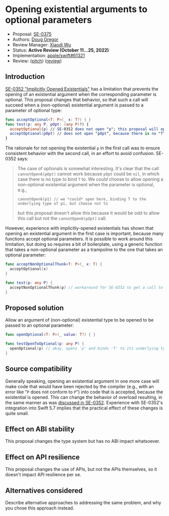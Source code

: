 # Opening existential arguments to optional parameters

* Proposal: [SE-0375](0375-opening-existential-optional.md)
* Authors: [Doug Gregor](https://github.com/DougGregor)
* Review Manager: [Xiaodi Wu](https://github.com/xwu)
* Status: **Active Review (October 11...25, 2022)**
* Implementation: [apple/swift#61321](https://github.com/apple/swift/pull/61321)
* Review: ([pitch](https://forums.swift.org/t/mini-pitch-for-se-0352-amendment-allow-opening-an-existential-argument-to-an-optional-parameter/60501)) ([review](https://forums.swift.org/t/se-0375-opening-existential-arguments-to-optional-parameters/60802))

## Introduction

[SE-0352 "Implicitly Opened Existentials"](https://github.com/apple/swift-evolution/blob/main/proposals/0352-implicit-open-existentials.md) has a limitation that prevents the opening of an existential argument when the corresponding parameter is optional. This proposal changes that behavior, so that such a call will succeed when a (non-optional) existential argument is passed to a parameter of optional type:

```swift
func acceptOptional<T: P>(_ x: T?) { }
func test(p: any P, pOpt: (any P)?) {
  acceptOptional(p) // SE-0352 does not open "p"; this proposal will open "p" and bind "T" to its underlying type
  acceptOptional(pOpt) // does not open "pOpt", because there is no "T" to bind to when "pOpt" is "nil"
}
```

The rationale for not opening the existential `p` in the first call was to ensure consistent behavior with the second call, in an effort to avoid confusion. SE-0352 says:

> The case of optionals is somewhat interesting. It's clear that the call `cannotOpen6(pOpt)` cannot work because `pOpt` could be `nil`, in which case there is no type to bind `T` to. We *could* choose to allow opening a non-optional existential argument when the parameter is optional, e.g.,
>
> ```
> cannotOpen6(p1) // we *could* open here, binding T to the underlying type of p1, but choose not to 
> ```
>
> but this proposal doesn't allow this because it would be odd to allow this call but not the `cannotOpen6(pOpt)` call.

However, experience with implicitly-opened existentials has shown that opening an existential argument in the first case is important, because many functions accept optional parameters. It is possible to work around this limitation, but doing so requires a bit of boilerplate, using a generic function that takes a non-optional parameter as a trampoline to the one that takes an optional parameter:

```swift
func acceptNonOptionalThunk<T: P>(_ x: T) { 
  acceptOptional(x)
}

func test(p: any P) {
  acceptNonOptionalThunk(p) // workaround for SE-0352 to get a call to acceptOptional with opened existential
}
```

## Proposed solution

Allow an argument of (non-optional) existential type to be opened to be passed to an optional parameter:

```swift
func openOptional<T: P>(_ value: T?) { }

func testOpenToOptional(p: any P) {
  openOptional(p) // okay, opens 'p' and binds 'T' to its underlying type
}
```

## Source compatibility

Generally speaking, opening an existential argument in one more case will make code that would have been rejected by the compiler (e.g., with an error like "`P` does not conform to `P`") into code that is accepted, because the existential is opened. This can change the behavior of overload resulting, in the same manner as was [discussed in SE-0352](https://github.com/apple/swift-evolution/blob/main/proposals/0352-implicit-open-existentials.md#source-compatibility). Experience with SE-0352's integration into Swift 5.7 implies that the practical effect of these changes is quite small.

## Effect on ABI stability

This proposal changes the type system but has no ABI impact whatsoever.

## Effect on API resilience

This proposal changes the use of APIs, but not the APIs themselves, so it doesn't impact API resilience per se.

## Alternatives considered

Describe alternative approaches to addressing the same problem, and
why you chose this approach instead.
